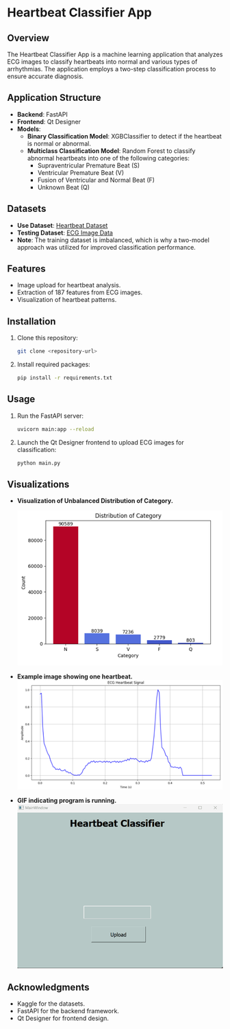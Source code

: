 # Heartbeat Classifier App

## Overview
The Heartbeat Classifier App is a machine learning application that analyzes ECG images to classify heartbeats into normal and various types of arrhythmias. The application employs a two-step classification process to ensure accurate diagnosis.

## Application Structure
- **Backend**: FastAPI
- **Frontend**: Qt Designer
- **Models**:
  - **Binary Classification Model**: XGBClassifier to detect if the heartbeat is normal or abnormal.
  - **Multiclass Classification Model**: Random Forest to classify abnormal heartbeats into one of the following categories:
    - Supraventricular Premature Beat (S)
    - Ventricular Premature Beat (V)
    - Fusion of Ventricular and Normal Beat (F)
    - Unknown Beat (Q)

## Datasets
- **Use Dataset**: [Heartbeat Dataset](https://www.kaggle.com/datasets/shayanfazeli/heartbeat)
- **Testing Dataset**: [ECG Image Data](https://www.kaggle.com/datasets/erhmrai/ecg-image-data)
- **Note**: The training dataset is imbalanced, which is why a two-model approach was utilized for improved classification performance.

## Features
- Image upload for heartbeat analysis.
- Extraction of 187 features from ECG images.
- Visualization of heartbeat patterns.

## Installation
1. Clone this repository:
    ```bash
    git clone <repository-url>
    ```

2. Install required packages:
    ```bash
    pip install -r requirements.txt
    ```

## Usage
1. Run the FastAPI server:
    ```bash
    uvicorn main:app --reload
    ```

2. Launch the Qt Designer frontend to upload ECG images for classification:
    ```bash
    python main.py
    ```
    
## Visualizations
- **Visualization of Unbalanced Distribution of Category.**
  
  ![Heartbeat Pattern Visualization](images/Screenshot%202024-10-06%20214310.png)

- **Example image showing one heartbeat.**
  ![Example Heartbeat Image](images/Screenshot%202024-10-06%20214251.png)

- **GIF indicating program is running.**
  ![Processing GIF](images/tasks5.gif)

## Acknowledgments
- Kaggle for the datasets.
- FastAPI for the backend framework.
- Qt Designer for frontend design.
